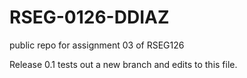 # RSEG-0126-DDIAZ
public repo for assignment 03 of RSEG126

Release 0.1 tests out a new branch and edits to this file.
